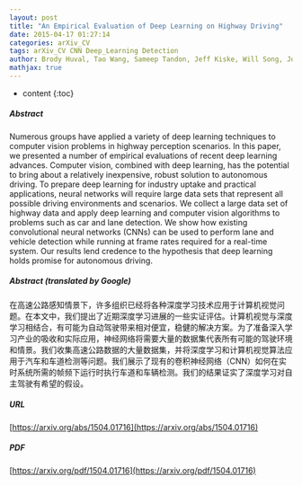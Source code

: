```yaml
---
layout: post
title: "An Empirical Evaluation of Deep Learning on Highway Driving"
date: 2015-04-17 01:27:14
categories: arXiv_CV
tags: arXiv_CV CNN Deep_Learning Detection
author: Brody Huval, Tao Wang, Sameep Tandon, Jeff Kiske, Will Song, Joel Pazhayampallil, Mykhaylo Andriluka, Pranav Rajpurkar, Toki Migimatsu, Royce Cheng-Yue, Fernando Mujica, Adam Coates, Andrew Y. Ng
mathjax: true
---
```


* content
{:toc}

##### Abstract
Numerous groups have applied a variety of deep learning techniques to computer vision problems in highway perception scenarios. In this paper, we presented a number of empirical evaluations of recent deep learning advances. Computer vision, combined with deep learning, has the potential to bring about a relatively inexpensive, robust solution to autonomous driving. To prepare deep learning for industry uptake and practical applications, neural networks will require large data sets that represent all possible driving environments and scenarios. We collect a large data set of highway data and apply deep learning and computer vision algorithms to problems such as car and lane detection. We show how existing convolutional neural networks (CNNs) can be used to perform lane and vehicle detection while running at frame rates required for a real-time system. Our results lend credence to the hypothesis that deep learning holds promise for autonomous driving.

##### Abstract (translated by Google)
在高速公路感知情景下，许多组织已经将各种深度学习技术应用于计算机视觉问题。在本文中，我们提出了近期深度学习进展的一些实证评估。计算机视觉与深度学习相结合，有可能为自动驾驶带来相对便宜，稳健的解决方案。为了准备深入学习产业的吸收和实际应用，神经网络将需要大量的数据集代表所有可能的驾驶环境和情景。我们收集高速公路数据的大量数据集，并将深度学习和计算机视觉算法应用于汽车和车道检测等问题。我们展示了现有的卷积神经网络（CNN）如何在实时系统所需的帧频下运行时执行车道和车辆检测。我们的结果证实了深度学习对自主驾驶有希望的假设。

##### URL
[https://arxiv.org/abs/1504.01716](https://arxiv.org/abs/1504.01716)

##### PDF
[https://arxiv.org/pdf/1504.01716](https://arxiv.org/pdf/1504.01716)

